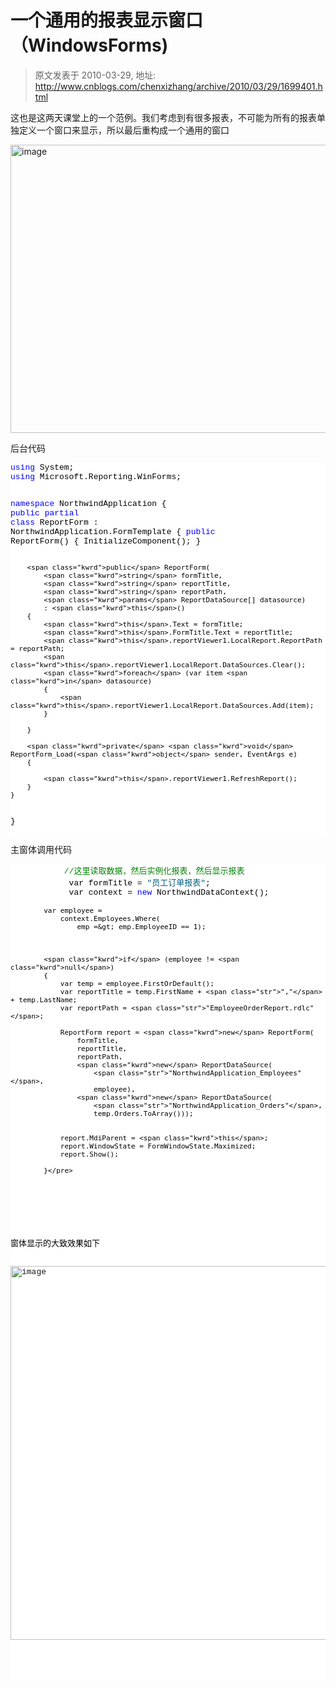 # 一个通用的报表显示窗口（WindowsForms) 
> 原文发表于 2010-03-29, 地址: http://www.cnblogs.com/chenxizhang/archive/2010/03/29/1699401.html 


<p>这也是这两天课堂上的一个范例。我们考虑到有很多报表，不可能为所有的报表单独定义一个窗口来显示，所以最后重构成一个通用的窗口</p> <p><a href="http://images.cnblogs.com/cnblogs_com/chenxizhang/WindowsLiveWriter/WindowsForms_A5C0/image_6.png" class="thickbox"><img title="image" border="0" alt="image" src="http://images.cnblogs.com/cnblogs_com/chenxizhang/WindowsLiveWriter/WindowsForms_A5C0/image_thumb_2.png" width="681" height="461"></a> </p> <p>后台代码</p><pre class="csharpcode"><span class="kwrd">using</span> System;
<span class="kwrd">using</span> Microsoft.Reporting.WinForms;

<span class="kwrd">namespace</span> NorthwindApplication
{
    <span class="kwrd">public</span> <span class="kwrd">partial</span> <span class="kwrd">class</span> ReportForm : NorthwindApplication.FormTemplate
    {
        <span class="kwrd">public</span> ReportForm()
        {
            InitializeComponent();
        }

        <span class="kwrd">public</span> ReportForm(
            <span class="kwrd">string</span> formTitle,
            <span class="kwrd">string</span> reportTitle,
            <span class="kwrd">string</span> reportPath,
            <span class="kwrd">params</span> ReportDataSource[] datasource)
            : <span class="kwrd">this</span>()
        {
            <span class="kwrd">this</span>.Text = formTitle;
            <span class="kwrd">this</span>.FormTitle.Text = reportTitle;
            <span class="kwrd">this</span>.reportViewer1.LocalReport.ReportPath = reportPath;
            <span class="kwrd">this</span>.reportViewer1.LocalReport.DataSources.Clear();
            <span class="kwrd">foreach</span> (var item <span class="kwrd">in</span> datasource)
            {
                <span class="kwrd">this</span>.reportViewer1.LocalReport.DataSources.Add(item);
            }

        }

        <span class="kwrd">private</span> <span class="kwrd">void</span> ReportForm_Load(<span class="kwrd">object</span> sender, EventArgs e)
        {

            <span class="kwrd">this</span>.reportViewer1.RefreshReport();
        }
    }
}
</pre>
<p>
<style type="text/css">.csharpcode, .csharpcode pre
{
	font-size: small;
	color: black;
	font-family: consolas, "Courier New", courier, monospace;
	background-color: #ffffff;
	/*white-space: pre;*/
}
.csharpcode pre { margin: 0em; }
.csharpcode .rem { color: #008000; }
.csharpcode .kwrd { color: #0000ff; }
.csharpcode .str { color: #006080; }
.csharpcode .op { color: #0000c0; }
.csharpcode .preproc { color: #cc6633; }
.csharpcode .asp { background-color: #ffff00; }
.csharpcode .html { color: #800000; }
.csharpcode .attr { color: #ff0000; }
.csharpcode .alt 
{
	background-color: #f4f4f4;
	width: 100%;
	margin: 0em;
}
.csharpcode .lnum { color: #606060; }
</style>
</p>
<p>主窗体调用代码</p><pre class="csharpcode">           <span class="rem">//这里读取数据，然后实例化报表，然后显示报表</span>
            var formTitle = <span class="str">"员工订单报表"</span>;
            var context = <span class="kwrd">new</span> NorthwindDataContext();

            var employee =
                context.Employees.Where(
                    emp =&gt; emp.EmployeeID == 1);

            

            <span class="kwrd">if</span> (employee != <span class="kwrd">null</span>)
            {
                var temp = employee.FirstOrDefault();
                var reportTitle = temp.FirstName + <span class="str">","</span> + temp.LastName;
                var reportPath = <span class="str">"EmployeeOrderReport.rdlc"</span>;

                ReportForm report = <span class="kwrd">new</span> ReportForm(
                    formTitle,
                    reportTitle,
                    reportPath,
                    <span class="kwrd">new</span> ReportDataSource(
                        <span class="str">"NorthwindApplication_Employees"</span>,
                        employee),
                    <span class="kwrd">new</span> ReportDataSource(
                        <span class="str">"NorthwindApplication_Orders"</span>,
                        temp.Orders.ToArray()));


                report.MdiParent = <span class="kwrd">this</span>;
                report.WindowState = FormWindowState.Maximized;
                report.Show();

            }</pre>
<p>
<style type="text/css">.csharpcode, .csharpcode pre
{
	font-size: small;
	color: black;
	font-family: consolas, "Courier New", courier, monospace;
	background-color: #ffffff;
	/*white-space: pre;*/
}
.csharpcode pre { margin: 0em; }
.csharpcode .rem { color: #008000; }
.csharpcode .kwrd { color: #0000ff; }
.csharpcode .str { color: #006080; }
.csharpcode .op { color: #0000c0; }
.csharpcode .preproc { color: #cc6633; }
.csharpcode .asp { background-color: #ffff00; }
.csharpcode .html { color: #800000; }
.csharpcode .attr { color: #ff0000; }
.csharpcode .alt 
{
	background-color: #f4f4f4;
	width: 100%;
	margin: 0em;
}
.csharpcode .lnum { color: #606060; }
</style>
</p>
<p>窗体显示的大致效果如下</p><pre class="csharpcode">&nbsp;</pre><pre class="csharpcode"><a href="http://images.cnblogs.com/cnblogs_com/chenxizhang/WindowsLiveWriter/WindowsForms_A5C0/image_4.png" class="thickbox"><img title="image" border="0" alt="image" src="http://images.cnblogs.com/cnblogs_com/chenxizhang/WindowsLiveWriter/WindowsForms_A5C0/image_thumb_1.png" width="879" height="598"></a> </pre>
<style type="text/css">.csharpcode, .csharpcode pre
{
	font-size: small;
	color: black;
	font-family: consolas, "Courier New", courier, monospace;
	background-color: #ffffff;
	/*white-space: pre;*/
}
.csharpcode pre { margin: 0em; }
.csharpcode .rem { color: #008000; }
.csharpcode .kwrd { color: #0000ff; }
.csharpcode .str { color: #006080; }
.csharpcode .op { color: #0000c0; }
.csharpcode .preproc { color: #cc6633; }
.csharpcode .asp { background-color: #ffff00; }
.csharpcode .html { color: #800000; }
.csharpcode .attr { color: #ff0000; }
.csharpcode .alt 
{
	background-color: #f4f4f4;
	width: 100%;
	margin: 0em;
}
.csharpcode .lnum { color: #606060; }
</style>
